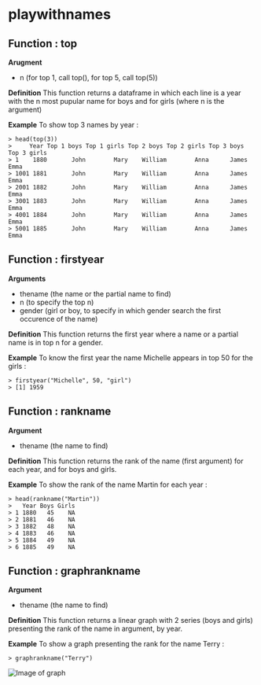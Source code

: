 playwithnames
=============

## Function : top

**Arugment**
* n (for top 1, call top(), for top 5, call top(5))

**Definition**
This function returns a dataframe in which each line is a year with the n most pupular name for boys and for girls (where n is the argument)

**Example**
To show top 3 names by year :
```
> head(top(3)) 
>     Year Top 1 boys Top 1 girls Top 2 boys Top 2 girls Top 3 boys Top 3 girls
> 1    1880       John        Mary    William        Anna      James        Emma
> 1001 1881       John        Mary    William        Anna      James        Emma
> 2001 1882       John        Mary    William        Anna      James        Emma
> 3001 1883       John        Mary    William        Anna      James        Emma
> 4001 1884       John        Mary    William        Anna      James        Emma
> 5001 1885       John        Mary    William        Anna      James        Emma
```     

## Function : firstyear

**Arguments**
* thename (the name or the partial name to find)
* n (to specify the top n)
* gender (girl or boy, to specify in which gender search the first occurence of the name)

**Definition**
This function returns the first year where a name or a partial name is in top n  for a gender.

**Example**
To know the first year the name Michelle appears in top 50 for the girls :
```
> firstyear("Michelle", 50, "girl")
> [1] 1959
```

## Function : rankname

**Argument**
* thename (the name to find)

**Definition**
This function returns the rank of the name (first argument) for each year, and for boys and girls.

**Example**
To show the rank of the name Martin for each year :
```
> head(rankname("Martin"))
>   Year Boys Girls
> 1 1880   45    NA
> 2 1881   46    NA
> 3 1882   48    NA
> 4 1883   46    NA
> 5 1884   49    NA
> 6 1885   49    NA
```

## Function : graphrankname

**Argument**
* thename (the name to find)

**Definition**
This function returns a linear graph with 2 series (boys and girls) presenting the rank of the name in argument, by year.

**Example**
To show a graph presenting the rank for the name Terry :
```
> graphrankname("Terry")
```
![Image of graph](https://raw.githubusercontent.com/mideschenes/playwithnames/master/terry.png)